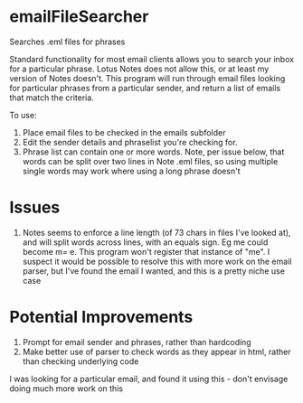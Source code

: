 # emailFileSearcher
Searches .eml files for phrases

Standard functionality for most email clients allows you to search your inbox for a particular phrase. Lotus Notes does not allow this, or at least my version of Notes doesn't. This program will run through email files looking for particular phrases from a particular sender, and return a list of emails that match the criteria.

To use:
1) Place email files to be checked in the emails subfolder
2) Edit the sender details and phraselist you're checking for. 
3) Phrase list can contain one or more words. Note, per issue below, that words can be split over two lines in Note .eml files, so using multiple single words may work where using a long phrase doesn't

# Issues
1) Notes seems to enforce a line length (of 73 chars in files I've looked at), and will split words across lines, with an equals sign. Eg me could become m=
e. This program won't register that instance of "me". I suspect it would be possible to resolve this with more work on the email parser, but I've found the email I wanted, and this is a pretty niche use case

# Potential Improvements
1) Prompt for email sender and phrases, rather than hardcoding
2) Make better use of parser to check words as they appear in html, rather than checking underlying code

I was looking for a particular email, and found it using this - don't envisage doing much more work on this
